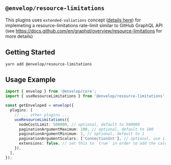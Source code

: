 ## `@envelop/resource-limitations`

This plugins uses `extended-valiations` concept ([details here](https://github.com/n1ru4l/envelop/tree/main/packages/plugins/extended-validation#envelopextended-validation)) for implemeting a resource-limitations rate-limit similar to GitHub GraphQL API (see https://docs.github.com/en/graphql/overview/resource-limitations for more details)

## Getting Started

```
yarn add @envelop/resource-limitations
```

## Usage Example

```ts
import { envelop } from '@envelop/core';
import { useResourceLimitations } from '@envelop/resource-limitations';

const getEnveloped = envelop({
  plugins: [
    // ... other plugins ...
    useResourceLimitations({
      nodeCostLimit: 500000, // optional, default to 500000
      paginationArgumentMaximum: 100, // optional, default to 100
      paginationArgumentMinimum: 1, // optional, default to 1
      paginationArgumentScalars: ['ConnectionInt'], // optional, use if connections use a different scalar type as the argument instead of `Int`
      extensions: false, // set this to `true` in order to add the calculated const to the response of queries
    }),
  ],
});
```
